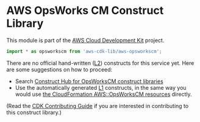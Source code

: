# AWS OpsWorks CM Construct Library


This module is part of the [AWS Cloud Development Kit](https://github.com/aws/aws-cdk) project.

```ts nofixture
import * as opsworkscm from 'aws-cdk-lib/aws-opsworkscm';
```

<!--BEGIN CFNONLY DISCLAIMER-->

There are no official hand-written ([L2](https://docs.aws.amazon.com/cdk/latest/guide/constructs.html#constructs_lib)) constructs for this service yet. Here are some suggestions on how to proceed:

- Search [Construct Hub for OpsWorksCM construct libraries](https://constructs.dev/search?q=opsworkscm)
- Use the automatically generated [L1](https://docs.aws.amazon.com/cdk/latest/guide/constructs.html#constructs_l1_using) constructs, in the same way you would use [the CloudFormation AWS::OpsWorksCM resources](https://docs.aws.amazon.com/AWSCloudFormation/latest/UserGuide/AWS_OpsWorksCM.html) directly.


(Read the [CDK Contributing Guide](https://github.com/aws/aws-cdk/blob/master/CONTRIBUTING.md) if you are interested in contributing to this construct library.)

<!--END CFNONLY DISCLAIMER-->
